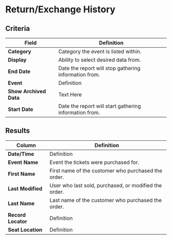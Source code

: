 # Return/Exchange History

## Criteria

| **Field** | **Definition** |
| --- | --- |
| **Category** | Category the event is listed within. |
| **Display** | Ability to select desired data from. |
| **End Date** | Date the report will stop gathering information from. |
| **Event**  | Definition |
| **Show Archived Data** | Text Here |
| **Start Date** | Date the report will start gathering information from. |

## Results

| **Column** | **Definition** |
| --- | --- |
| **Date/Time** | Definition |
| **Event Name** | Event the tickets were purchased for. |
| **First Name** | First name of the customer who purchased the order. |
| **Last Modified** | User who last sold, purchased, or modified the order. |
| **Last Name** | Last name of the customer who purchased the order. |
| **Record Locator** | Definition |
| **Seat Location** | Definition |